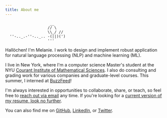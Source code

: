 ```yaml
---
title: About me
---
```


```
                    __
                   // \
                   \\_/ //
  ''-.._.-''-.._.. -(||)(')
                   '''
```

Hallöchen! I'm Melanie. I work to design and implement robust application for natural language processing (NLP) and machine learning (ML).

I live in New York, where I'm a computer science Master's student at the NYU [Courant Institute of Mathematical Sciences](https://cims.nyu.edu/). I also do consulting and grading work for various companies and  graduate-level courses. This summer, I interned at [BuzzFeed](https://tech.buzzfeed.com/we-were-the-2018-buzzfeed-intern-class-and-now-were-crying-in-the-club-because-summer-s-over-dba1dcb85e0a)!

I'm always interested in opportunities to collaborate, share, or teach, so feel free to [reach out via email](mailto:melanie.tosik@gmail.com) any time. If you're looking for a [current version of my resume, look no further]({{site.url}}/files/resume.pdf).

You can also find me on [GitHub](https://github.com/melanietosik), [LinkedIn](https://www.linkedin.com/in/melanietosik/), or [Twitter](https://twitter.com/meltomene).
